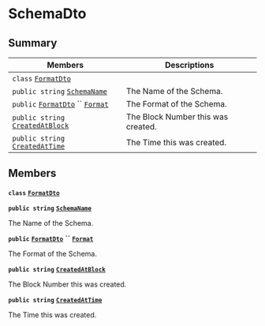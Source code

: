# SchemaDto

## Summary

| Members                                                                                                                                                                                                                                                                                                                                                       | Descriptions                       |
| ------------------------------------------------------------------------------------------------------------------------------------------------------------------------------------------------------------------------------------------------------------------------------------------------------------------------------------------------------------- | ---------------------------------- |
| `class` [`FormatDto`](AtomicMarketApiClient--Sales--SalesDto--DataDto--AssetDto--SchemaDto--FormatDto.md)                                                                                                                                                                                                                                                     |                                    |
| `public string` [`SchemaName`](AtomicMarketApiClient--Sales--SalesDto--DataDto--AssetDto--SchemaDto.md#class\_atomic\_market\_api\_client\_1\_1\_sales\_1\_1\_sales\_dto\_1\_1\_data\_dto\_1\_1\_asset\_dto\_1\_1\_schema\_dto\_1a50d439f0d7b1835a13ec1f4da383f957)                                                                                           | The Name of the Schema.            |
| `public` [`FormatDto`](AtomicMarketApiClient--Sales--SalesDto--DataDto--AssetDto--SchemaDto--FormatDto.md) `` [`Format`](AtomicMarketApiClient--Sales--SalesDto--DataDto--AssetDto--SchemaDto.md#class\_atomic\_market\_api\_client\_1\_1\_sales\_1\_1\_sales\_dto\_1\_1\_data\_dto\_1\_1\_asset\_dto\_1\_1\_schema\_dto\_1ab4fe4d63207a5184d9e0c8a5aa54891c) | The Format of the Schema.          |
| `public string` [`CreatedAtBlock`](AtomicMarketApiClient--Sales--SalesDto--DataDto--AssetDto--SchemaDto.md#class\_atomic\_market\_api\_client\_1\_1\_sales\_1\_1\_sales\_dto\_1\_1\_data\_dto\_1\_1\_asset\_dto\_1\_1\_schema\_dto\_1a022adc431e5845376e250208a999e12d)                                                                                       | The Block Number this was created. |
| `public string` [`CreatedAtTime`](AtomicMarketApiClient--Sales--SalesDto--DataDto--AssetDto--SchemaDto.md#class\_atomic\_market\_api\_client\_1\_1\_sales\_1\_1\_sales\_dto\_1\_1\_data\_dto\_1\_1\_asset\_dto\_1\_1\_schema\_dto\_1a4cb9b4aaa1372df6dc2bb7d8f4916403)                                                                                        | The Time this was created.         |

## Members

**`class`** [**`FormatDto`**](AtomicMarketApiClient--Sales--SalesDto--DataDto--AssetDto--SchemaDto--FormatDto.md)

**`public string`** [**`SchemaName`**](AtomicMarketApiClient--Sales--SalesDto--DataDto--AssetDto--SchemaDto.md#class\_atomic\_market\_api\_client\_1\_1\_sales\_1\_1\_sales\_dto\_1\_1\_data\_dto\_1\_1\_asset\_dto\_1\_1\_schema\_dto\_1a50d439f0d7b1835a13ec1f4da383f957)

The Name of the Schema.

**`public`** [**`FormatDto`**](AtomicMarketApiClient--Sales--SalesDto--DataDto--AssetDto--SchemaDto--FormatDto.md) **``** [**`Format`**](AtomicMarketApiClient--Sales--SalesDto--DataDto--AssetDto--SchemaDto.md#class\_atomic\_market\_api\_client\_1\_1\_sales\_1\_1\_sales\_dto\_1\_1\_data\_dto\_1\_1\_asset\_dto\_1\_1\_schema\_dto\_1ab4fe4d63207a5184d9e0c8a5aa54891c)

The Format of the Schema.

**`public string`** [**`CreatedAtBlock`**](AtomicMarketApiClient--Sales--SalesDto--DataDto--AssetDto--SchemaDto.md#class\_atomic\_market\_api\_client\_1\_1\_sales\_1\_1\_sales\_dto\_1\_1\_data\_dto\_1\_1\_asset\_dto\_1\_1\_schema\_dto\_1a022adc431e5845376e250208a999e12d)

The Block Number this was created.

**`public string`** [**`CreatedAtTime`**](AtomicMarketApiClient--Sales--SalesDto--DataDto--AssetDto--SchemaDto.md#class\_atomic\_market\_api\_client\_1\_1\_sales\_1\_1\_sales\_dto\_1\_1\_data\_dto\_1\_1\_asset\_dto\_1\_1\_schema\_dto\_1a4cb9b4aaa1372df6dc2bb7d8f4916403)

The Time this was created.
